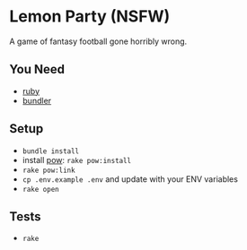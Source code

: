 Lemon Party (NSFW)
==================

A game of fantasy football gone horribly wrong.

## You Need

- [ruby](https://www.ruby-lang.org/en/)
- [bundler](http://bundler.io/)

## Setup

- `bundle install`
- install [pow](http://pow.cx/): `rake pow:install`
- `rake pow:link`
- `cp .env.example .env` and update with your ENV variables
- `rake open`

## Tests

- `rake`
